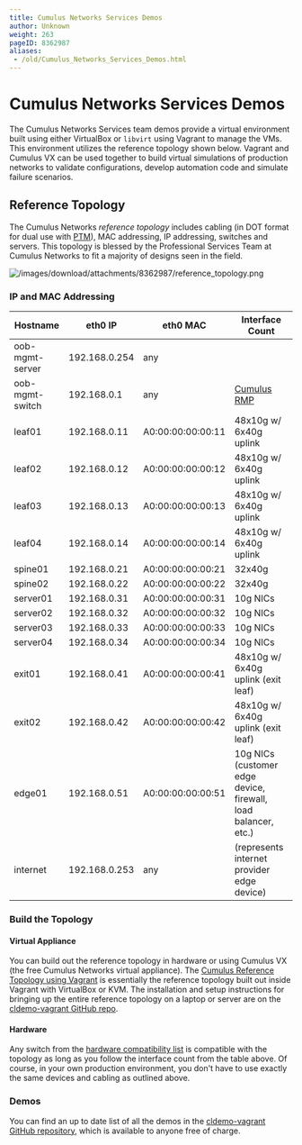 ```yaml
---
title: Cumulus Networks Services Demos
author: Unknown
weight: 263
pageID: 8362987
aliases:
 - /old/Cumulus_Networks_Services_Demos.html
---
```

# Cumulus Networks Services Demos

The Cumulus Networks Services team demos provide a virtual environment
built using either VirtualBox or `libvirt` using Vagrant to manage the
VMs. This environment utilizes the reference topology shown below.
Vagrant and Cumulus VX can be used together to build virtual simulations
of production networks to validate configurations, develop automation
code and simulate failure scenarios.

## Reference Topology

The Cumulus Networks *reference topology* includes cabling (in DOT
format for dual use with
[PTM](/old/Prescriptive_Topology_Manager_-_PTM.html)), MAC addressing,
IP addressing, switches and servers. This topology is blessed by the
Professional Services Team at Cumulus Networks to fit a majority of
designs seen in the
field.

![/images/download/attachments/8362987/reference\_topology.png](/images/download/attachments/8362987/reference_topology.png)

### IP and MAC Addressing

<div class="tablewrap">

| Hostname        | eth0 IP       | eth0 MAC          | Interface Count                                                  |
| --------------- | ------------- | ----------------- | ---------------------------------------------------------------- |
| oob-mgmt-server | 192.168.0.254 | any               |                                                                  |
| oob-mgmt-switch | 192.168.0.1   | any               | [Cumulus RMP](https://cumulusnetworks.com/cumulus-rmp/overview/) |
| leaf01          | 192.168.0.11  | A0:00:00:00:00:11 | 48x10g w/ 6x40g uplink                                           |
| leaf02          | 192.168.0.12  | A0:00:00:00:00:12 | 48x10g w/ 6x40g uplink                                           |
| leaf03          | 192.168.0.13  | A0:00:00:00:00:13 | 48x10g w/ 6x40g uplink                                           |
| leaf04          | 192.168.0.14  | A0:00:00:00:00:14 | 48x10g w/ 6x40g uplink                                           |
| spine01         | 192.168.0.21  | A0:00:00:00:00:21 | 32x40g                                                           |
| spine02         | 192.168.0.22  | A0:00:00:00:00:22 | 32x40g                                                           |
| server01        | 192.168.0.31  | A0:00:00:00:00:31 | 10g NICs                                                         |
| server02        | 192.168.0.32  | A0:00:00:00:00:32 | 10g NICs                                                         |
| server03        | 192.168.0.33  | A0:00:00:00:00:33 | 10g NICs                                                         |
| server04        | 192.168.0.34  | A0:00:00:00:00:34 | 10g NICs                                                         |
| exit01          | 192.168.0.41  | A0:00:00:00:00:41 | 48x10g w/ 6x40g uplink (exit leaf)                               |
| exit02          | 192.168.0.42  | A0:00:00:00:00:42 | 48x10g w/ 6x40g uplink (exit leaf)                               |
| edge01          | 192.168.0.51  | A0:00:00:00:00:51 | 10g NICs (customer edge device, firewall, load balancer, etc.)   |
| internet        | 192.168.0.253 | any               | (represents internet provider edge device)                       |

</div>

### Build the Topology

#### Virtual Appliance

You can build out the reference topology in hardware or using Cumulus VX
(the free Cumulus Networks virtual appliance). The [Cumulus Reference
Topology using
Vagrant](https://github.com/CumulusNetworks/cldemo-vagrant) is
essentially the reference topology built out inside Vagrant with
VirtualBox or KVM. The installation and setup instructions for bringing
up the entire reference topology on a laptop or server are on the
[cldemo-vagrant GitHub
repo](https://github.com/CumulusNetworks/cldemo-vagrant).

#### Hardware

Any switch from the [hardware compatibility
list](https://cumulusnetworks.com/support/linux-hardware-compatibility-list/)
is compatible with the topology as long as you follow the interface
count from the table above. Of course, in your own production
environment, you don't have to use exactly the same devices and cabling
as outlined above.

### Demos

You can find an up to date list of all the demos in the [cldemo-vagrant
GitHub
repository](https://github.com/CumulusNetworks/cldemo-vagrant#available-demos),
which is available to anyone free of charge.
